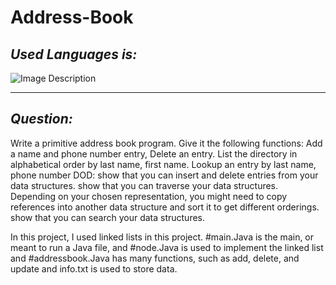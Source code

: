# Address-Book
## _Used Languages is:_

![Image Description](https://www.oracle.com/a/ocom/img/cb71-java-logo.png)
___

## _Question:_

Write a primitive address book program. Give it the following functions: Add a name and phone number entry, Delete an entry. List the directory in alphabetical order by last name, first name. Lookup an entry by last name, phone number
DOD:
show that you can insert and delete entries from your data structures.
show that you can traverse your data structures. Depending on your chosen representation, you might need to copy references into another data structure and sort it to get different orderings. show that you can search your data structures.

In this project, I used linked lists in this project. #main.Java is the main, or meant to run a Java file, and #node.Java is used to implement the linked list and #addressbook.Java has many functions, such as add, delete, and update and info.txt is used to store data.
